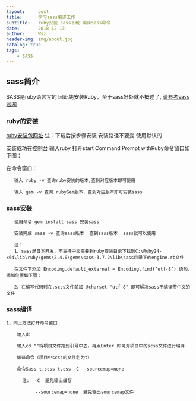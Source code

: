 ```yaml
---
layout:     post
title:      学习sass编译工作
subtitle:   ruby安装 sass下载 编译sass命令
date:       2018-12-13
author:     Wsz
header-img: img/about.jpg
catalog: true
tags:
    - SASS
---
```


## sass简介

   SASS是ruby语言写的 因此先安装Ruby，至于sass好处就不概述了, [请参考sass官网](https://www.sass.hk)

### ruby的安装

   [ruby安装包网址](http://rubyinstaller.org/)   注：下载后按步骤安装  安装路径不要变  使用默认的

   安装成功在控制台 输入ruby  打开start Command Prompt withRuby命令窗口如下图：

   []()

   在命令窗口：

       输入 ruby -v 查询ruby安装的版本,查到对应版本即可使用

       输入 gem -v 查询 rubyGem版本，查到对应版本即可安装sass

### sass安装

       使用命令 gem install sass 安装sass

       安装完成 sass -v 查询sass版本  查到sass版本  sass就可以使用

       注：
       1、sass是日本开发，不支持中文需要到ruby安装目录下找到C:\Ruby24-x64\lib\ruby\gems\2.4.0\gems\sass-3.7.2\lib\sass目录下的engine.rb文件

       在文件下添加 Encoding.default_external = Encoding.find(‘utf-8’) 语句，添加位置如下图：

       2、在编写代码时在.scss文件前加 @charset "utf-8" 即可解决sass不编译带中文的文件

### sass编译

    1、同上方法打开命令窗口

        输入d:

        输入cd ""将项目文件拖到引号中去，再点Enter 即可对项目中的scss文件进行编译

        编译命令（项目中scss的文件名为t）

        命令Sass t.scss t.css -C --sourcemap=none

          注:  -C  避免输出缓存

               --sourcemap=none  避免输出sourcemap文件

